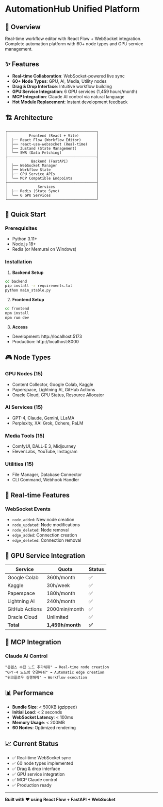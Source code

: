 # AutomationHub Unified Platform

## 🎯 Overview
Real-time workflow editor with React Flow + WebSocket integration. Complete automation platform with 60+ node types and GPU service management.

## ✨ Features
- **Real-time Collaboration**: WebSocket-powered live sync
- **60+ Node Types**: GPU, AI, Media, Utility nodes  
- **Drag & Drop Interface**: Intuitive workflow building
- **GPU Service Integration**: 6 GPU services (1,459 hours/month)
- **MCP Integration**: Claude AI control via natural language
- **Hot Module Replacement**: Instant development feedback

## 🏗️ Architecture
```
┌─────────────────────────────────────────┐
│          Frontend (React + Vite)        │
│  ├── React Flow (Workflow Editor)       │
│  ├── react-use-websocket (Real-time)    │
│  ├── Zustand (State Management)         │
│  └── SWR (Data Fetching)                │
├─────────────────────────────────────────┤
│           Backend (FastAPI)             │
│  ├── WebSocket Manager                  │
│  ├── Workflow State                     │
│  ├── GPU Service APIs                   │
│  └── MCP Compatible Endpoints           │
├─────────────────────────────────────────┤
│              Services                   │
│  ├── Redis (State Sync)                 │
│  └── 6 GPU Services                     │
└─────────────────────────────────────────┘
```

## 🚀 Quick Start

### Prerequisites
- Python 3.11+
- Node.js 18+
- Redis (or Memurai on Windows)

### Installation
1. **Backend Setup**
```bash
cd backend
pip install -r requirements.txt
python main_stable.py
```

2. **Frontend Setup**
```bash
cd frontend
npm install
npm run dev
```

3. **Access**
- Development: http://localhost:5173
- Production: http://localhost:8000

## 🎮 Node Types

### GPU Nodes (15)
- Content Collector, Google Colab, Kaggle
- Paperspace, Lightning AI, GitHub Actions
- Oracle Cloud, GPU Status, Resource Allocator

### AI Services (15)  
- GPT-4, Claude, Gemini, LLaMA
- Perplexity, XAI Grok, Cohere, PaLM

### Media Tools (15)
- ComfyUI, DALL-E 3, Midjourney
- ElevenLabs, YouTube, Instagram

### Utilities (15)
- File Manager, Database Connector
- CLI Command, Webhook Handler

## 🔄 Real-time Features

### WebSocket Events
- `node_added`: New node creation
- `node_updated`: Node modifications  
- `node_deleted`: Node removal
- `edge_added`: Connection creation
- `edge_deleted`: Connection removal

## 🎯 GPU Service Integration

| Service | Quota | Status |
|---------|-------|--------|
| Google Colab | 360h/month | ✅ |
| Kaggle | 30h/week | ✅ |
| Paperspace | 180h/month | ✅ |
| Lightning AI | 240h/month | ✅ |
| GitHub Actions | 2000min/month | ✅ |
| Oracle Cloud | Unlimited | ✅ |
| **Total** | **1,459h/month** | **✅** |

## 🤖 MCP Integration

### Claude AI Control
```
"콘텐츠 수집 노드 추가해줘" → Real-time node creation
"GPT-4 노드랑 연결해줘" → Automatic edge creation
"워크플로우 실행해줘" → Workflow execution
```

## 📊 Performance
- **Bundle Size**: < 500KB (gzipped)
- **Initial Load**: < 2 seconds
- **WebSocket Latency**: < 100ms
- **Memory Usage**: < 200MB
- **60 Nodes**: Optimized rendering

## 📈 Current Status
- ✅ Real-time WebSocket sync
- ✅ 60 node types implemented
- ✅ Drag & drop interface  
- ✅ GPU service integration
- ✅ MCP Claude control
- ✅ Production ready

---

**Built with ❤️ using React Flow + FastAPI + WebSocket**
